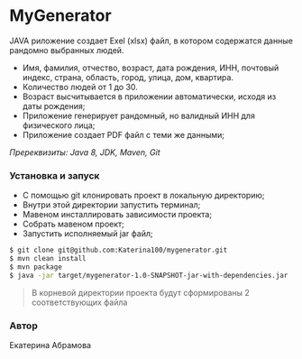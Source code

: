 # MyGenerator
JAVA риложение создает Exel (xlsx) файл, в котором содержатся данные рандомно выбранных людей.

- Имя, фамилия, отчество, возраст, дата рождения, ИНН, почтовый индекс, страна, область, город, улица, дом, квартира.
- Количество людей от 1 до 30.
- Возраст высчитывается в приложении автоматически, исходя из даты рождения;
- Приложение генерирует рандомный, но валидный ИНН для физического лица;
- Приложение создает PDF файл с теми же данными;

*Пререквизиты: Java 8, JDK,  Maven, Git*

### Установка и запуск
- С помощью git клонировать проект в локальную директорию;
- Внутри этой директории запустить терминал;
- Мавеном инсталлировать зависимости проекта;
- Cобрать мавеном проект;
- Запустить исполняемый jar файл;

```sh
$ git clone git@github.com:Katerina100/mygenerator.git
$ mvn clean install
$ mvn package
$ java -jar target/mygenerator-1.0-SNAPSHOT-jar-with-dependencies.jar
```
> В корневой директории проекта будут сформированы 2 соответствующих файла

### Автор
Екатерина Абрамова